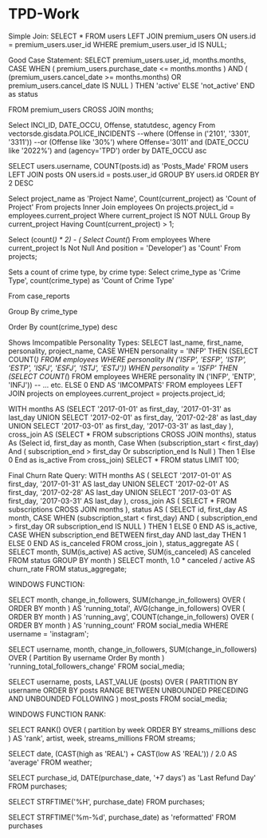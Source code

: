# TPD-Work
Simple Join:
SELECT *
FROM users
LEFT JOIN premium_users
	ON users.id = premium_users.user_id
WHERE premium_users.user_id IS NULL;

Good Case Statement:
SELECT premium_users.user_id,
  months.months,
  CASE
    WHEN (
      premium_users.purchase_date <=
             months.months
      )
      AND
      (
        (premium_users.cancel_date >=
                months.months)
        OR
        premium_users.cancel_date IS NULL
      )
    THEN 'active'
    ELSE 'not_active'
  END as status

FROM premium_users
CROSS JOIN months;

Select INCI_ID, DATE_OCCU, Offense, statutdesc, agency
From vectorsde.gisdata.POLICE_INCIDENTS
--where (Offense in ('2101', '3301', '3311')) 
--or (Offense like '30%')
where Offense='3011'
and (DATE_OCCU like '2022%')
and (agency='TPD')
order by DATE_OCCU asc

SELECT users.username, COUNT(posts.id) as 'Posts_Made'
FROM users
LEFT JOIN
posts ON users.id = posts.user_id
GROUP BY users.id
ORDER BY 2 DESC

Select project_name as 'Project Name', Count(current_project) as 'Count of Project'
From projects
Inner Join employees
On projects.project_id = employees.current_project
Where current_project IS NOT NULL
Group By current_project
Having Count(current_project) > 1;

Select (count(*) * 2) - (
  Select Count(*)
  From employees
  Where current_project Is Not Null 
    And position = 'Developer') as 'Count'
From projects;

Sets a count of crime type, by crime type:
Select crime_type as 'Crime Type', count(crime_type) as 'Count of Crime Type'

From case_reports

Group By crime_type

Order By count(crime_type) desc

Shows Imcompatible Personality Types:
SELECT last_name, first_name, personality, project_name,
CASE 
   WHEN personality = 'INFP' 
   THEN (SELECT COUNT(*)
      FROM employees 
      WHERE personality IN ('ISFP', 'ESFP', 'ISTP', 'ESTP', 'ISFJ', 'ESFJ', 'ISTJ', 'ESTJ'))
   WHEN personality = 'ISFP' 
   THEN (SELECT COUNT(*)
      FROM employees 
      WHERE personality IN ('INFP', 'ENTP', 'INFJ'))
   -- ... etc.
   ELSE 0
END AS 'IMCOMPATS'
FROM employees
LEFT JOIN projects on employees.current_project = projects.project_id;

WITH months AS
(SELECT
  '2017-01-01' as first_day,
  '2017-01-31' as last_day
UNION
SELECT
  '2017-02-01' as first_day,
  '2017-02-28' as last_day
UNION
SELECT
  '2017-03-01' as first_day,
  '2017-03-31' as last_day
),
cross_join AS
(SELECT *
FROM subscriptions
CROSS JOIN months),
status As 
(Select id, first_day as month,
Case 
  When (subscription_start < first_day)
    And (
      subscription_end > first_day
      Or subscription_end Is Null
    ) Then 1 
  Else 0
End as is_active
From cross_join)
SELECT *
FROM status
LIMIT 100;

Final Churn Rate Query:
WITH months AS (
  SELECT 
    '2017-01-01' AS first_day, 
    '2017-01-31' AS last_day 
  UNION 
  SELECT 
    '2017-02-01' AS first_day, 
    '2017-02-28' AS last_day 
  UNION 
  SELECT 
    '2017-03-01' AS first_day, 
    '2017-03-31' AS last_day
), 
cross_join AS (
  SELECT *
  FROM subscriptions
  CROSS JOIN months
), 
status AS (
  SELECT 
    id, 
    first_day AS month, 
    CASE
      WHEN (subscription_start < first_day) 
        AND (
          subscription_end > first_day 
          OR subscription_end IS NULL
        ) THEN 1
      ELSE 0
    END AS is_active, 
    CASE
      WHEN subscription_end BETWEEN first_day AND last_day THEN 1
      ELSE 0
    END AS is_canceled 
  FROM cross_join
), 
status_aggregate AS (
  SELECT 
    month, 
    SUM(is_active) AS active, 
    SUM(is_canceled) AS canceled 
  FROM status 
  GROUP BY month
) 
SELECT
  month, 
  1.0 * canceled / active AS churn_rate 
FROM status_aggregate;

WINDOWS FUNCTION:

SELECT 
   month,
   change_in_followers,
   SUM(change_in_followers) OVER (
      ORDER BY month
   ) AS 'running_total',
   AVG(change_in_followers) OVER (
      ORDER BY month
   ) AS 'running_avg',
   COUNT(change_in_followers) OVER (
      ORDER BY month
   ) AS 'running_count'
FROM
   social_media
WHERE
   username = 'instagram';

SELECT username,
month,
change_in_followers,
    SUM(change_in_followers) OVER (
      Partition By username
      Order By month
    ) 'running_total_followers_change'
FROM social_media;

SELECT username,
   posts,
   LAST_VALUE (posts) OVER (
      PARTITION BY username 
      ORDER BY posts
      RANGE BETWEEN UNBOUNDED PRECEDING AND UNBOUNDED FOLLOWING
   ) most_posts
FROM social_media;

WINDOWS FUNCTION RANK:

SELECT 
   RANK() OVER ( partition by week
      ORDER BY streams_millions desc
   ) AS 'rank', 
   artist, 
   week,
   streams_millions
FROM
   streams;

SELECT date, (CAST(high as 'REAL') +
CAST(low AS 'REAL')) / 2.0 AS 'average'
FROM weather;

SELECT purchase_id, DATE(purchase_date, '+7 days') as 'Last Refund Day'
FROM purchases;

SELECT  STRFTIME('%H', purchase_date)
FROM purchases;

SELECT STRFTIME('%m-%d', purchase_date) as 'reformatted'
FROM purchases
